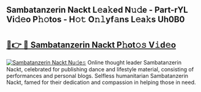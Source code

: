 ## Sambatanzerin Nackt L𝚎a𝚔ed N𝚞𝚍e - Part-rYL Vi𝚍𝚎o P𝚑𝚘tos - H𝚘𝚝 O𝚗𝚕yf𝚊ns L𝚎a𝚔s Uh0B0

# <h2><a href="http://kfc8kyn.oniu.top/?m=Sambatanzerin+Nackt">🔗👉 🔴 Sambatanzerin Nackt P𝚑ot𝚘𝚜 V𝚒d𝚎o</a></h2>

[![Sambatanzerin Nackt Nu𝚍e𝚜](https://i.imgur.com/0qMVB7G.gif)](http://kfc8kyn.oniu.top/?m=Sambatanzerin+Nackt)
Online thought leader Sambatanzerin Nackt, celebrated for publishing dance and lifestyle material, consisting of performances and personal blogs. Selfless humanitarian Sambatanzerin Nackt, famed for their dedication and compassion in helping those in need.  
